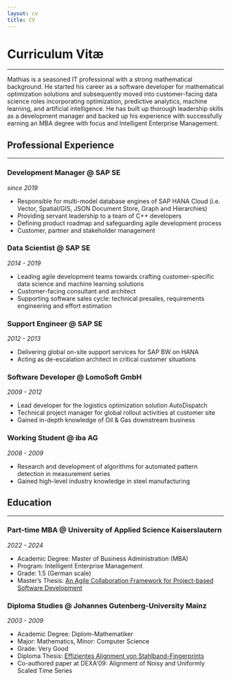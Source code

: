 ```yaml
---
layout: cv
title: CV
---
```


# Curriculum Vitæ
---
Mathias is a seasoned IT professional with a strong mathematical background. He started his career as a software developer for mathematical optimization solutions and subsequently moved into customer-facing data science roles incorporating optimization, predictive analytics, machine learning, and artificial intelligence. He has built up thorough leadership skills as a development manager and backed up his experience with successfully earning an MBA degree with focus and Intelligent Enterprise Management.

## Professional Experience
---
### Development Manager @ SAP SE
*since 2019*

- Responsible for multi-model database engines of SAP HANA Cloud
(i.e. Vector, Spatial/GIS, JSON Document Store, Graph and Hierarchies)
- Providing servant leadership to a team of C++ developers
- Defining product roadmap and safeguarding agile development process
- Customer, partner and stakeholder management

### Data Scientist @ SAP SE
*2014 - 2019*

- Leading agile development teams towards crafting customer-specific data
science and machine learning solutions
- Customer-facing consultant and architect
- Supporting software sales cycle: technical presales, requirements engineering
and effort estimation

### Support Engineer @ SAP SE
*2012 - 2013*

- Delivering global on-site support services for SAP BW on HANA
- Acting as de-escalation architect in critical customer situations

### Software Developer @ LomoSoft GmbH
*2009 - 2012*

- Lead developer for the logistics optimization solution AutoDispatch
- Technical project manager for global rollout activities at customer site
- Gained in-depth knowledge of Oil & Gas downstream business

### Working Student @ iba AG
*2008 - 2009*

- Research and development of algorithms for automated pattern detection in
measurement series
- Gained high-level industry knowledge in steel manufacturing

## Education
---
### Part-time MBA @ University of Applied Science Kaiserslautern
*2022 - 2024*

- Academic Degree: Master of Business Administration (MBA)
- Program: Intelligent Enterprise Management
- Grade: 1.5 (German scale)
- Master’s Thesis: [An Agile Collaboration Framework for Project-based Software Development](assets/files/2024-Kemeter-Masters-Thesis.pdf)

### Diploma Studies @ Johannes Gutenberg-University Mainz
*2003 - 2009*

- Academic Degree: Diplom-Mathematiker
- Major: Mathematics, Minor: Computer Science
- Grade: Very Good
- Diploma Thesis: [Effizientes Alignment von Stahlband-Fingerprints](assets/files/2008-Kemeter-Diplomarbeit.pdf)
- Co-authored paper at DEXA'09: Alignment of Noisy and Uniformly Scaled Time Series
